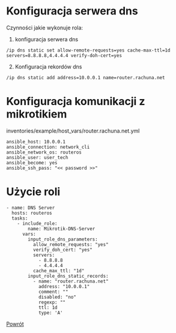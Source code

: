 Konfiguracja serwera dns
=========

Czynności jakie wykonuje rola:

1. konfiguracja serwera dns
  ```
  /ip dns static set allow-remote-requests=yes cache-max-ttl=1d servers=8.8.8.8,4.4.4.4 verify-doh-cert=yes
  ```
2. Konfiguracja rekordów dns
  ```
  /ip dns static add address=10.0.0.1 name=router.rachuna.net
  ```

Konfiguracja komunikacji z mikrotikiem
=========
inventories/example/host_vars/router.rachuna.net.yml
```
ansible_host: 10.0.0.1
ansible_connection: network_cli
ansible_network_os: routeros
ansible_user: user_tech
ansible_become: yes
ansible_ssh_pass: "<< password >>"
```

Użycie roli
=========

```
- name: DNS Server
  hosts: routeros
  tasks:
    - include_role:
        name: Mikrotik-DNS-Server
      vars:
        input_role_dns_parameters:
          allow_remote_requests: "yes"
          verify_doh_cert: "yes"
          servers:
            - 8.8.8.8
            - 4.4.4.4
          cache_max_ttl: "1d"
        input_role_dns_static_records:
          - name: "router.rachuna.net"
            address: "10.0.0.1"
            comment: ""
            disabled: "no"
            regexp: ""
            ttl: 1d
            type: 'A'
```


[Powrót](../../README.md)